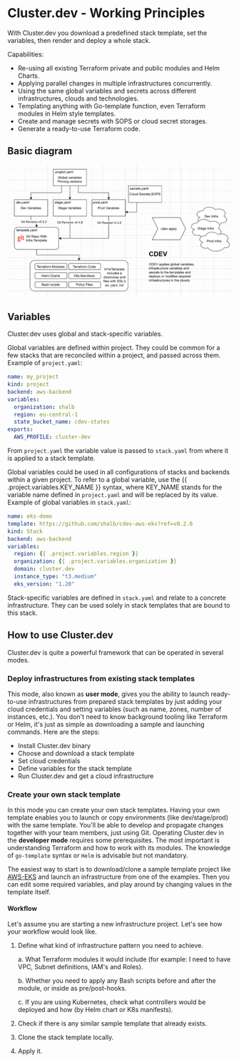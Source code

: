 # Cluster.dev - Working Principles

With Cluster.dev you download a predefined stack template, set the variables, then render and deploy a whole stack.

Capabilities:

- Re-using all existing Terraform private and public modules and Helm Charts.
- Applying parallel changes in multiple infrastructures concurrently.
- Using the same global variables and secrets across different infrastructures, clouds and technologies.
- Templating anything with Go-template function, even Terraform modules in Helm style templates.
- Create and manage secrets with SOPS or cloud secret storages.
- Generate a ready-to-use Terraform code.

## Basic diagram

![cdev diagram](./images/cdev-base-diagram.png)

## Variables

Cluster.dev uses global and stack-specific variables.

Global variables are defined within project. They could be common for a few stacks that are reconciled within a project, and passed across them. Example of `project.yaml`:

```yaml
name: my_project
kind: project
backend: aws-backend
variables:
  organization: shalb
  region: eu-central-1
  state_bucket_name: cdev-states
exports:
  AWS_PROFILE: cluster-dev  
```

 From `project.yaml` the variable value is passed to `stack.yaml` from where it is applied to a stack template.
 
 Global variables could be used in all configurations of stacks and backends within a given project. To refer to a global variable, use the {{ .project.variables.KEY_NAME }} syntax, where KEY_NAME stands for the variable name defined in `project.yaml` and will be replaced by its value. Example of global variables in `stack.yaml`:

```yaml
name: eks-demo
template: https://github.com/shalb/cdev-aws-eks?ref=v0.2.0
kind: Stack
backend: aws-backend
variables:
  region: {{ .project.variables.region }}
  organization: {{ .project.variables.organization }}
  domain: cluster.dev
  instance_type: "t3.medium"
  eks_version: "1.20"
```

Stack-specific variables are defined in `stack.yaml` and relate to a concrete infrastructure. They can be used solely in stack templates that are bound to this stack.

## How to use Cluster.dev

Cluster.dev is quite a powerful framework that can be operated in several modes.

### Deploy infrastructures from existing stack templates

This mode, also known as **user mode**, gives you the ability to launch ready-to-use infrastructures from prepared stack templates by just adding your cloud credentials and setting variables (such as name, zones, number of instances, etc.).
You don't need to know background tooling like Terraform or Helm, it's just as simple as downloading a sample and launching commands. Here are the steps:

* Install Cluster.dev binary
* Choose and download a stack template
* Set cloud credentials
* Define variables for the stack template
* Run Cluster.dev and get a cloud infrastructure

### Create your own stack template

In this mode you can create your own stack templates. Having your own template enables you to launch or copy environments (like dev/stage/prod) with the same template.
You'll be able to develop and propagate changes together with your team members, just using Git.
Operating Cluster.dev in the **developer mode** requires some prerequisites. The most important is understanding Terraform and how to work with its modules. The knowledge of `go-template` syntax or `Helm` is advisable but not mandatory.

The easiest way to start is to download/clone a sample template project like [AWS-EKS](https://github.com/shalb/cdev-aws-eks)
and launch an infrastructure from one of the examples.
Then you can edit some required variables, and play around by changing values in the template itself.

#### Workflow

Let's assume you are starting a new infrastructure project. Let's see how your workflow would look like.

1. Define what kind of infrastructure pattern you need to achieve.

      a. What Terraform modules it would include (for example: I need to have VPC, Subnet definitions, IAM's and Roles).
    
      b. Whether you need to apply any Bash scripts before and after the module, or inside as pre/post-hooks.
    
      c. If you are using Kubernetes, check what controllers would be deployed and how (by Helm chart or K8s manifests).

2. Check if there is any similar sample template that already exists.

3. Clone the stack template locally.

4. Apply it.

